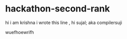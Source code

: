 ﻿# hackathon-second-rank


hi i am krishna i wrote this line , hi sujal; aka compilersuji



wuefhoewrifh
